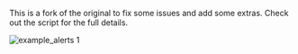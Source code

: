 This is a fork of the original to fix some issues and add some extras. Check out the script for the full details.

![example_alerts 1](https://user-images.githubusercontent.com/22590445/207181204-d1b82e2b-0219-473a-b4c7-7aba56c914e0.png)
